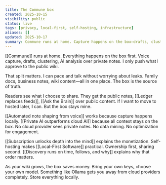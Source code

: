 ```yaml
---
title: The Commune box
created: 2025-10-15
visibility: public
status: live
tags: [privacy, local-first, self-hosting, infrastructure]
aliases: []
updated: 2025-10-17
summary: Commune runs at home. Capture happens on the box—drafts, clustering, AI analysis over private notes. Push only what you approve to the public wiki.
---
```


[[Commune]] runs at home. Everything happens on the box first. Voice capture, drafts, clustering, AI analysis over private notes. I only push what I approve to the public wiki.

That split matters. I can pace and talk without worrying about leaks. Family docs, business notes, wiki content—all in one place. The box is the source of truth.

Readers see what I choose to share. They get the public notes, [[Ledger replaces feeds]], [[Ask the Brain]] over public content. If I want to move to hosted later, I can. But the box stays mine.

[[Automated note shaping from voice]] works because capture happens locally. [[Private AI outperforms cloud AI]] because all context stays on the box. No cloud provider sees private notes. No data mining. No optimization for engagement.

[[Subscription unlocks depth into the mind]] explains the monetization. Self-hosting makes [[Local-First Software]] practical. Ownership first, sharing second. [[Discovery runs on time, follows, and why]] explains why that order matters.

As your wiki grows, the box saves money. Bring your own keys, choose your own model. Something like Ollama gets you away from cloud providers completely. Store everything locally.
